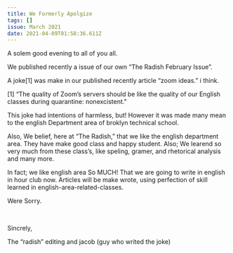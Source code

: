 ```yaml
---
title: We Formerly Apolgize
tags: []
issue: March 2021
date: 2021-04-09T01:58:36.611Z
---
```

A solem good evening to all of you all.

We published recently a issue of our own “The Radish February Issue”.

A joke\[1] was make in our published recently article “zoom ideas.” i think.

\[1] “The quality of Zoom’s servers should be like the quality of our English classes during quarantine: nonexcistent."

This joke had intentions of harmless, but! However it was made many mean to the english Department area of broklyn technical school.

Also, We belief, here at “The Radish,” that we like the english department area. They have make good class and happy student. Also; We learend so very much from these class’s, like speling, gramer, and rhetorical analysis and many more.

In fact; we like english area So MUCH! That we are going to write in english in hour club now. Articles will be make wrote, using perfection of skill learned in english-area-related-classes.

Were Sorry.

<br />

Sincrely, 

The “radish” editing and jacob (guy who writed the joke)